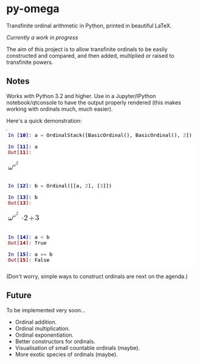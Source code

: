 # py-omega

Transfinite ordinal arithmetic in Python, printed in beautiful LaTeX.

*Currently a work in progress*

The aim of this project is to allow transfinite ordinals to be easily constructed and compared, and then added, multiplied or raised to transfinite powers.

## Notes

Works with Python 3.2 and higher. Use in a Jupyter/IPython notebook/qtconsole to have the output properly rendered (this makes working with ordinals much, much easier).

Here's a quick demonstration:

![alt tag](https://github.com/ajcr/py-omega/blob/master/images/ordinals.png)

(Don't worry, simple ways to construct ordinals are next on the agenda.)

## Future

To be implemented very soon...

- Ordinal addition.
- Ordinal multiplication.
- Ordinal exponentiation.
- Better constructors for ordinals.
- Visualisation of small countable ordinals (maybe).
- More exotic species of ordinals (maybe).



